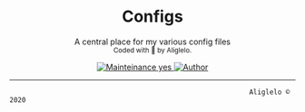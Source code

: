 <h1 align="center"> Configs </h1>
  <p align="center"> A central place for my various config files<br>
<sub>
    Coded with 💙 by Aliglelo.
  </sub>
</p>

<!-- badges -->
<p align="center">
    <!-- mainteinance -->
      <a href="#">
        <img src="https://img.shields.io/badge/Repo-configs-green" alt="Mainteinance yes" />
      </a>
      <a href="#">
        <img src="https://img.shields.io/badge/Author-Aliglelo-yellow" alt="Author" />
      </a>
</p>

--------------------------



                                                               Aliglelo © 2020
